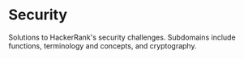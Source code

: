 # Security
Solutions to HackerRank's security challenges. Subdomains include functions, terminology and concepts, and cryptography.

